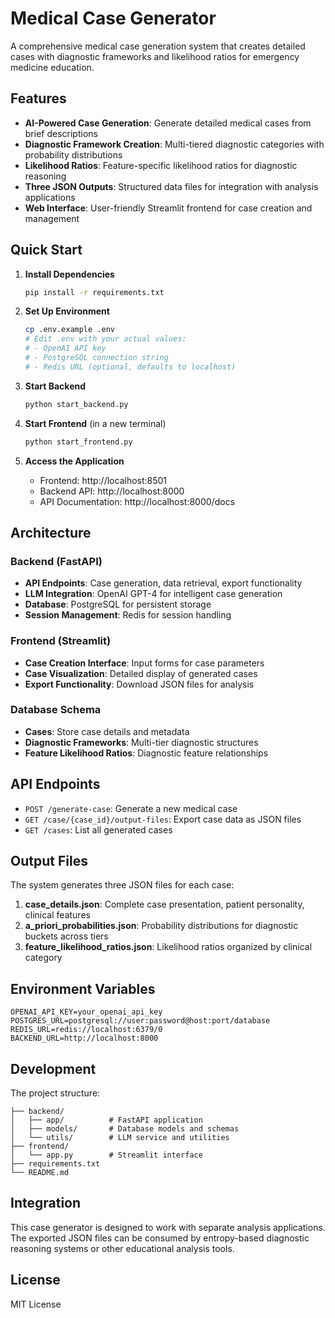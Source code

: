 # Medical Case Generator

A comprehensive medical case generation system that creates detailed cases with diagnostic frameworks and likelihood ratios for emergency medicine education.

## Features

- **AI-Powered Case Generation**: Generate detailed medical cases from brief descriptions
- **Diagnostic Framework Creation**: Multi-tiered diagnostic categories with probability distributions
- **Likelihood Ratios**: Feature-specific likelihood ratios for diagnostic reasoning
- **Three JSON Outputs**: Structured data files for integration with analysis applications
- **Web Interface**: User-friendly Streamlit frontend for case creation and management

## Quick Start

1. **Install Dependencies**
   ```bash
   pip install -r requirements.txt
   ```

2. **Set Up Environment**
   ```bash
   cp .env.example .env
   # Edit .env with your actual values:
   # - OpenAI API key
   # - PostgreSQL connection string
   # - Redis URL (optional, defaults to localhost)
   ```

3. **Start Backend**
   ```bash
   python start_backend.py
   ```

4. **Start Frontend** (in a new terminal)
   ```bash
   python start_frontend.py
   ```

5. **Access the Application**
   - Frontend: http://localhost:8501
   - Backend API: http://localhost:8000
   - API Documentation: http://localhost:8000/docs

## Architecture

### Backend (FastAPI)
- **API Endpoints**: Case generation, data retrieval, export functionality
- **LLM Integration**: OpenAI GPT-4 for intelligent case generation
- **Database**: PostgreSQL for persistent storage
- **Session Management**: Redis for session handling

### Frontend (Streamlit)
- **Case Creation Interface**: Input forms for case parameters
- **Case Visualization**: Detailed display of generated cases
- **Export Functionality**: Download JSON files for analysis

### Database Schema
- **Cases**: Store case details and metadata
- **Diagnostic Frameworks**: Multi-tier diagnostic structures
- **Feature Likelihood Ratios**: Diagnostic feature relationships

## API Endpoints

- `POST /generate-case`: Generate a new medical case
- `GET /case/{case_id}/output-files`: Export case data as JSON files
- `GET /cases`: List all generated cases

## Output Files

The system generates three JSON files for each case:

1. **case_details.json**: Complete case presentation, patient personality, clinical features
2. **a_priori_probabilities.json**: Probability distributions for diagnostic buckets across tiers
3. **feature_likelihood_ratios.json**: Likelihood ratios organized by clinical category

## Environment Variables

```
OPENAI_API_KEY=your_openai_api_key
POSTGRES_URL=postgresql://user:password@host:port/database
REDIS_URL=redis://localhost:6379/0
BACKEND_URL=http://localhost:8000
```

## Development

The project structure:
```
├── backend/
│   ├── app/          # FastAPI application
│   ├── models/       # Database models and schemas
│   └── utils/        # LLM service and utilities
├── frontend/
│   └── app.py        # Streamlit interface
├── requirements.txt
└── README.md
```

## Integration

This case generator is designed to work with separate analysis applications. The exported JSON files can be consumed by entropy-based diagnostic reasoning systems or other educational analysis tools.

## License

MIT License